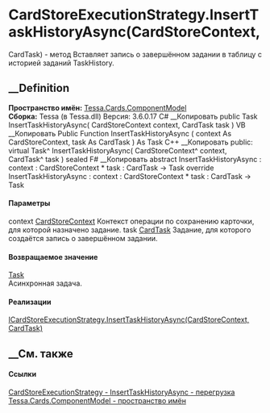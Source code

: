 # CardStoreExecutionStrategy.InsertTaskHistoryAsync(CardStoreContext,
CardTask) - метод
Вставляет запись о завершённом задании в таблицу с историей заданий
TaskHistory.
## __Definition
 **Пространство имён:**
[Tessa.Cards.ComponentModel](N_Tessa_Cards_ComponentModel.htm)  
 **Сборка:** Tessa (в Tessa.dll) Версия: 3.6.0.17
C# __Копировать
     public Task InsertTaskHistoryAsync(
    	CardStoreContext context,
    	CardTask task
    )
VB __Копировать
     Public Function InsertTaskHistoryAsync ( 
    	context As CardStoreContext,
    	task As CardTask
    ) As Task
C++ __Копировать
     public:
    virtual Task^ InsertTaskHistoryAsync(
    	CardStoreContext^ context, 
    	CardTask^ task
    ) sealed
F# __Копировать
     abstract InsertTaskHistoryAsync : 
            context : CardStoreContext * 
            task : CardTask -> Task 
    override InsertTaskHistoryAsync : 
            context : CardStoreContext * 
            task : CardTask -> Task 
#### Параметры
context [CardStoreContext](T_Tessa_Cards_ComponentModel_CardStoreContext.htm)
    Контекст операции по сохранению карточки, для которой назначено задание.
task [CardTask](T_Tessa_Cards_CardTask.htm)
    Задание, для которого создаётся запись о завершённом задании.
#### Возвращаемое значение
[Task](https://learn.microsoft.com/dotnet/api/system.threading.tasks.task)  
Асинхронная задача.
#### Реализации
[ICardStoreExecutionStrategy.InsertTaskHistoryAsync(CardStoreContext,
CardTask)](M_Tessa_Cards_ComponentModel_ICardStoreExecutionStrategy_InsertTaskHistoryAsync.htm)  
##  __См. также
#### Ссылки
[CardStoreExecutionStrategy -
](T_Tessa_Cards_ComponentModel_CardStoreExecutionStrategy.htm)
[InsertTaskHistoryAsync -
перегрузка](Overload_Tessa_Cards_ComponentModel_CardStoreExecutionStrategy_InsertTaskHistoryAsync.htm)
[Tessa.Cards.ComponentModel - пространство
имён](N_Tessa_Cards_ComponentModel.htm)
